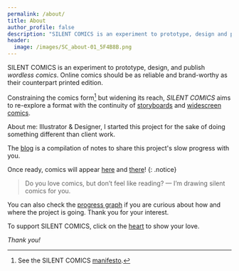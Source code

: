 ```yaml
---
permalink: /about/
title: About
author_profile: false
description: "SILENT COMICS is an experiment to prototype, design and publish wordless comics."
header:
  image: /images/SC_about-01_5F4B8B.png
---
```


SILENT COMICS is an experiment to prototype, design, and publish *wordless comics*.
Online comics should be as reliable and brand-worthy as their counterpart printed edition.

Constraining the comics form[^1] but widening its reach, *SILENT COMICS* aims to re-explore a format with the continuity of [storyboards](https://film-storyboards.com) and [widescreen comics](https://en.wikipedia.org/wiki/Widescreen_comics).

About me: Illustrator & Designer, I started this project for the sake of doing something different than client work.

The [blog](https://silentcomics.com/notes/) is a compilation of notes to share this project's slow progress with you.

Once ready, comics will appear [here](https://silentcomics.com/comics) and [there](https://silent-comics.com)!
{: .notice}

> Do you love comics, but don’t feel like reading? — I’m drawing silent comics for you.

You can also check the <a href="https://silentcomics.com/silent-comics-project-progress-graph" class="btn btn--primary" title="progress graph">progress graph</a> if you are curious about how and where the project is going. Thank you for your interest.


To support SILENT COMICS, click on the [heart](/lynchpin/) [<i class="fas fa-heart" style="color:tomato"></i>](/lynchpin/) to show your love.

*Thank you!*

[^1]: See the SILENT COMICS [manifesto](/manifesto).
